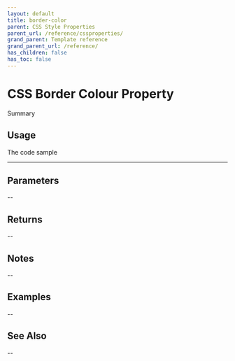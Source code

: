 ```yaml
---
layout: default
title: border-color
parent: CSS Style Properties
parent_url: /reference/cssproperties/
grand_parent: Template reference
grand_parent_url: /reference/
has_children: false
has_toc: false
---
```


# CSS Border Colour Property

Summary

## Usage

 The code sample

---

## Parameters

--

## Returns 

--

## Notes


-- 

## Examples


--


## See Also


--

